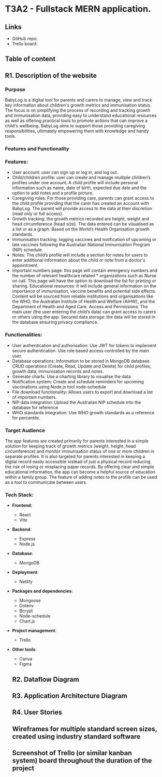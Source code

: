# T3A2 - Fullstack MERN application. 

## Links
- GitHub repo:
- Trello board:

## Table of content 

## R1. Description of the website
### Purpose
BabyLog is a digital tool for parents and carers to manage, view and track key information about children's growth metrics and immunisation status. The focus is on simplifying the process of recording and tracking growth and immunisation data, providing easy to understand educational resources as well as offering practical tools to promote actions that can improve a child's wellbeing.  BabyLog aims to support those providing caregiving responsibilities, ultimately empowering them with knowledge and handy tools.

### Features and Functionality
### Features:
* User account: user can sign up or log in, and log out.
* Child/children profile: user can create and manage multiple children’s profiles under one account. A child profile will include personal information such as name, date of birth, expected due date and the option to add notes and a profile picture.
* Caregiving roles: For those providing care, parents can grant access to the child profile providing that the carer has created an account with BabyLog. The parent will provide access to the data at their discretion (read only or full access).
* Growth tracking: the growth metrics recorded are height, weight and head circumference (head size). The data entered can be visualised as a list or as a graph. Based on the World’s Health Organisation growth standards.
* Immunisation tracking: logging vaccines and notification of upcoming or late vaccines following the Australian National Immunisation Program (NIP) schedule.
* Notes: The child’s profile will include a section for notes for users to enter additional information about the child or note from a doctor's appointment. 
* Important numbers page: this page will contain emergency numbers and the number of relevant healthcare related * organizations such as Nurse on call. This page will have the option to download the list for printing or sharing. 
Educational resources: It will include general information on the importance of immunisation, vaccine benefits and potential side effects. Content will be sourced from reliable institutions and organisations like the WHO, the Australian Institute of Health and Welfare (AIHW), and the Department of Health and Aged Care.
Access and Permissions: The main user (the user entering the child’s data) can grant access to carers or others using the app.
Secured data storage: the data will be stored in the database ensuring privacy compliance. 

### Functionalities:
* User authentication and authorisation: Use JWT for tokens to implement secure authentication. Use role based access controlled by the main user. 
* Database operations: Information to be stored in MongoDB database. CRUD operations (Create, Read, Update and Delete) for child profiles, growth data, immunisation records and notes. 
* Generate charts: Use a charting library to visualise the data. 
* Notification system: Create and schedule reminders for upcoming vaccinations using Node.js tool node-schedule 
* File download functionality: Allows users to export and download a list of important numbers.
* NIP data integration: Upload the Australian NIP schedule into the database for reference
* WHO standards integration: Use WHO growth standards as a reference for percentile.

### Target Audience
The app features are created primarily for parents interested in a simple solution for keeping track of growth metrics (weight, height, head circumference) and monitor immunisation status of one or more children in separate profiles. It is also targeted for parents interested in keeping a digital record easily accessible instead of just a physical record reducing the risk of losing or misplacing paper records. 
By offering clear and simple educational information, the app can become a helpful source of education within a family group. The feature of adding notes to the profile can be used as a tool to communicate between users. 

### Tech Stack:
* **Frontend**:
  * React
  * Vite
* **Backend**:
  * Express
  * Node.js
* **Database**:
  * MongoDB
* **Deployment**:
  * Netlify 
* **Packages and dependencies**:
  * Mongoose
  * Dotenv
  * Bcrypt
  * Node-schedule
  * Chart.js
* **Project management**:
  * Trello
* **Other tools**:
  * Canva
  * Figma
 
  ## R2. Dataflow Diagram

  ## R3. Application Architecture Diagram

  ## R4. User Stories

  ## Wireframes for multiple standard screen sizes, created using industry standard software

  ## Screenshot of Trello (or similar kanban system) board throughout the duration of the project

